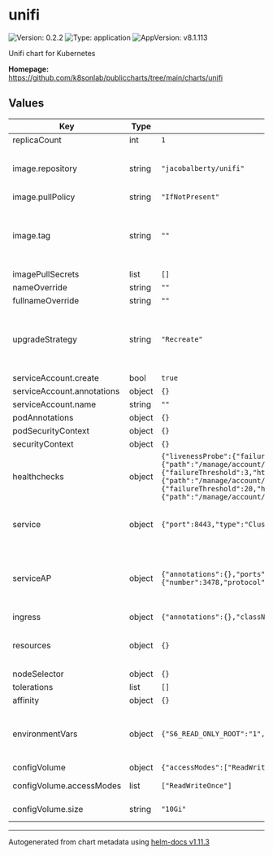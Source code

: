 # unifi

![Version: 0.2.2](https://img.shields.io/badge/Version-0.2.2-informational?style=flat-square) ![Type: application](https://img.shields.io/badge/Type-application-informational?style=flat-square) ![AppVersion: v8.1.113](https://img.shields.io/badge/AppVersion-v8.1.113-informational?style=flat-square)

Unifi chart for Kubernetes

**Homepage:** <https://github.com/k8sonlab/publiccharts/tree/main/charts/unifi>

## Values

| Key | Type | Default | Description |
|-----|------|---------|-------------|
| replicaCount | int | `1` |  |
| image.repository | string | `"jacobalberty/unifi"` | set image: use the truecharts image |
| image.pullPolicy | string | `"IfNotPresent"` |  |
| image.tag | string | `""` | Overrides the image tag whose default is the chart appVersion. |
| imagePullSecrets | list | `[]` |  |
| nameOverride | string | `""` |  |
| fullnameOverride | string | `""` |  |
| upgradeStrategy | string | `"Recreate"` | Upgrade strategy set to recreate (no support for multiple pods) |
| serviceAccount.create | bool | `true` |  |
| serviceAccount.annotations | object | `{}` |  |
| serviceAccount.name | string | `""` |  |
| podAnnotations | object | `{}` |  |
| podSecurityContext | object | `{}` |  |
| securityContext | object | `{}` |  |
| healthchecks | object | `{"livenessProbe":{"failureThreshold":5,"httpGet":{"path":"/manage/account/login","port":8443,"scheme":"HTTPS"},"initialDelaySeconds":45,"periodSeconds":15,"successThreshold":1,"timeoutSeconds":2},"readinessProbe":{"failureThreshold":3,"httpGet":{"path":"/manage/account/login","port":8443,"scheme":"HTTPS"},"initialDelaySeconds":10,"periodSeconds":15,"successThreshold":1,"timeoutSeconds":2},"startupProbe":{"failureThreshold":20,"httpGet":{"path":"/manage/account/login","port":8443,"scheme":"HTTPS"},"initialDelaySeconds":45,"periodSeconds":5,"successThreshold":1,"timeoutSeconds":2}}` | Setup liveness probes for deployment |
| service | object | `{"port":8443,"type":"ClusterIP"}` | the main Service (used for ingress) |
| serviceAP | object | `{"annotations":{},"ports":{"controller":{"number":8080,"protocol":"TCP"},"discovery":{"number":10001,"protocol":"TCP"},"stun":{"number":3478,"protocol":"UDP"}},"type":"LoadBalancer"}` | Requires load balancer, to expose the Unifi stun and discovery |
| ingress | object | `{"annotations":{},"className":"","enabled":false,"hosts":[],"tls":[]}` | Ingress |
| resources | object | `{}` | proposed resources set under this config |
| nodeSelector | object | `{}` |  |
| tolerations | list | `[]` |  |
| affinity | object | `{}` |  |
| environmentVars | object | `{"S6_READ_ONLY_ROOT":"1","TZ":"UTC","UMASK":"2","UMASK_SET":"2"}` | deployment environment vars (key,value style) |
| configVolume | object | `{"accessModes":["ReadWriteOnce"],"size":"10Gi","storageClassName":""}` | configVolume |
| configVolume.accessModes | list | `["ReadWriteOnce"]` | Access mode for volumes |
| configVolume.size | string | `"10Gi"` | Size of volume |

----------------------------------------------
Autogenerated from chart metadata using [helm-docs v1.11.3](https://github.com/norwoodj/helm-docs/releases/v1.11.3)
